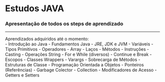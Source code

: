 # Estudos JAVA

### **Apresentação de todos os steps de aprendizado** 

<hr/>
Aprendizados adquiridos até o momento:

<br/>
- Introdução ao Java
- Fundamentos Java
- JRE, JDK e JVM
- Variáveis
- Tipos Primitivos
- Operadores
- Array
- Laços
- Métodos
- Instruções
- Casting
- Operações String
- For e While (diversos)
- Continue e Break
- Escopos
- Classes Wrappers
- Varargs
- Sobrecarga de Métodos
- Estruturas de Classe
- Programação Orientada a Objetos
- Ponteiros (Referências)
- Garbage Colector
- Collection
- Modificadores de Acesso
- Getters e Setters